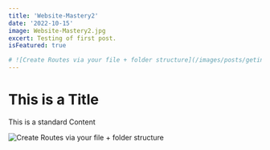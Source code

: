 ```yaml
---
title: 'Website-Mastery2'
date: '2022-10-15'
image: Website-Mastery2.jpg
excert: Testing of first post.
isFeatured: true

# ![Create Routes via your file + folder structure](/images/posts/geting-started/getting-started-nextjs.png)
---
```

# This is a Title
This is a standard Content

![Create Routes via your file + folder structure](Website-Mastery2.jpg)